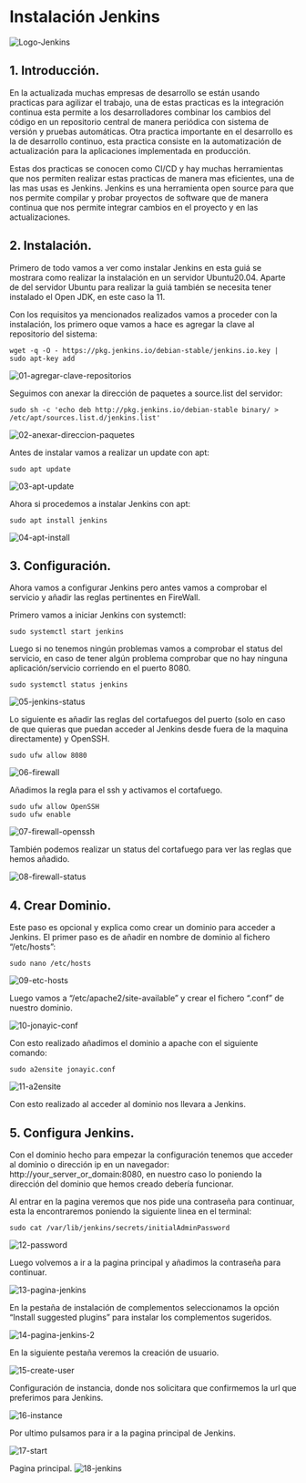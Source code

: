 
# Instalación Jenkins

![Logo-Jenkins](capturas/logo-jenkins.jpg)

## 1. Introducción.
En la actualizada muchas empresas de desarrollo se están usando practicas para agilizar el trabajo, una de estas practicas es la integración continua esta permite a los desarrolladores combinar los cambios del código en un repositorio central de manera periódica con sistema de versión y pruebas automáticas.
Otra practica importante en el desarrollo es la de desarrollo continuo, esta practica consiste en la automatización de actualización para la aplicaciones  implementada en producción.

Estas dos practicas se conocen como CI/CD y hay muchas herramientas que nos permiten realizar estas practicas de manera mas eficientes, una de las mas usas es Jenkins. 
Jenkins es una herramienta open source para que nos permite compilar y probar proyectos de software que de manera continua que nos permite integrar cambios en el proyecto y en las actualizaciones.

## 2. Instalación.
Primero de todo vamos a ver como instalar Jenkins en esta guiá se mostrara como realizar la instalación en un servidor Ubuntu20.04. Aparte de del servidor Ubuntu para realizar la guiá también se necesita tener instalado  el Open JDK, en este caso la 11.

Con los requisitos ya mencionados realizados vamos a proceder con la instalación, los primero oque vamos a hace es agregar la clave al repositorio del sistema:
```
wget -q -O - https://pkg.jenkins.io/debian-stable/jenkins.io.key | sudo apt-key add
```

![01-agregar-clave-repositorios](capturas/01-agregar-clave-repositorios.png)



Seguimos con anexar la dirección de paquetes a source.list del servidor:
```
sudo sh -c 'echo deb http://pkg.jenkins.io/debian-stable binary/ > /etc/apt/sources.list.d/jenkins.list'
```

![02-anexar-direccion-paquetes](capturas/02-anexar-direccion-paquetes.png)



Antes de instalar vamos a realizar un update con apt:
```
sudo apt update
```

![03-apt-update](capturas/03-apt-update.png)


Ahora si procedemos a instalar Jenkins con apt:
```
sudo apt install jenkins
```

![04-apt-install](capturas/04-apt-install.png)



## 3. Configuración.
Ahora vamos a configurar Jenkins pero antes vamos a comprobar el servicio y añadir las reglas pertinentes en FireWall.

Primero vamos a iniciar Jenkins con systemctl:
```
sudo systemctl start jenkins
```

Luego si no tenemos ningún problemas vamos a comprobar el status del servicio, en caso de tener algún problema comprobar que no hay ninguna aplicación/servicio corriendo en el puerto 8080.
```
sudo systemctl status jenkins
```

![05-jenkins-status](capturas/05-jenkins-status.png)


Lo siguiente es añadir las reglas del cortafuegos del puerto (solo en caso de que quieras que puedan acceder al Jenkins desde fuera de la maquina directamente) y OpenSSH.
``` 
sudo ufw allow 8080
```

![06-firewall](capturas/06-firewall.png)


Añadimos la regla para el ssh y activamos el cortafuego.
```
sudo ufw allow OpenSSH
sudo ufw enable
```

![07-firewall-openssh](capturas/07-firewall-openssh.png)


También podemos realizar un status del cortafuego para ver las reglas que hemos añadido.

![08-firewall-status](capturas/08-firewall-status.png)


## 4. Crear Dominio.
Este paso es opcional y explica como crear un dominio para acceder a Jenkins. El primer paso es de añadir en nombre de dominio al fichero “/etc/hosts”:
```
sudo nano /etc/hosts 
```

![09-etc-hosts](capturas/09-etc-hosts.png)


Luego vamos a “/etc/apache2/site-available” y crear el fichero “.conf” de nuestro dominio.

![10-jonayic-conf](capturas/10-jonayic-conf.png)


Con esto realizado añadimos el dominio a apache con el siguiente comando:
```
sudo a2ensite jonayic.conf
```

![11-a2ensite](capturas/11-a2ensite.png)


Con esto realizado al acceder al dominio nos llevara a Jenkins.


## 5. Configura Jenkins.
Con el dominio hecho para empezar la configuración tenemos que acceder al dominio o dirección ip en un navegador: http://your_server_or_domain:8080, en nuestro caso lo poniendo la dirección del dominio que hemos creado debería funcionar.

Al entrar en la pagina veremos que nos pide una contraseña para continuar, esta la encontraremos poniendo la siguiente linea en el terminal:
```
sudo cat /var/lib/jenkins/secrets/initialAdminPassword
```

![12-password](capturas/12-password.png)


Luego volvemos a ir a la pagina principal y añadimos la contraseña para continuar.

![13-pagina-jenkins](capturas/13-pagina-jenkins.png)


En la pestaña de instalación de complementos seleccionamos la opción “Install suggested plugins” para instalar los complementos sugeridos.

![14-pagina-jenkins-2](capturas/14-pagina-jenkins-2.png)


En la siguiente pestaña veremos la creación de usuario.

![15-create-user](capturas/15-create-user.png)


Configuración de instancia, donde nos solicitara que confirmemos la url que preferimos para Jenkins.

![16-instance](capturas/16-instance.png)



Por ultimo pulsamos para ir a la pagina principal de Jenkins.

![17-start](capturas/17-start.png)

Pagina principal.
![18-jenkins](capturas/18-jenkins.png)
